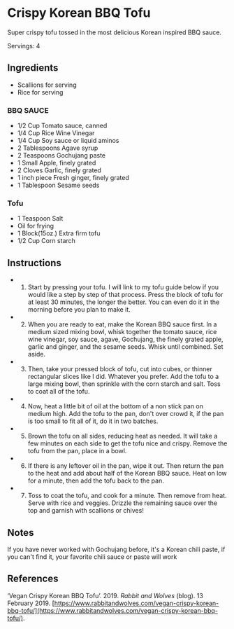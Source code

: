 # Crispy Korean BBQ Tofu

Super crispy tofu tossed in the most delicious Korean inspired BBQ sauce.

Servings: 4

## Ingredients

- Scallions for serving
- Rice for serving

### BBQ SAUCE

- 1/2 Cup Tomato sauce, canned
- 1/4 Cup Rice Wine Vinegar
- 1/4 Cup Soy sauce or liquid aminos
- 2 Tablespoons Agave syrup
- 2 Teaspoons Gochujang paste
- 1 Small Apple, finely grated
- 2 Cloves Garlic, finely grated
- 1 inch piece Fresh ginger, finely grated
- 1 Tablespoon Sesame seeds

### Tofu

- 1 Teaspoon Salt
- Oil for frying
- 1 Block(15oz.) Extra firm tofu
- 1/2 Cup Corn starch

## Instructions

- 1. Start by pressing your tofu. I will link to my tofu guide below if you would like a step by step of that process. Press the block of tofu for at least 30 minutes, the longer the better. You can even do it in the morning before you plan to make it.
- 2. When you are ready to eat, make the Korean BBQ sauce first. In a medium sized mixing bowl, whisk together the tomato sauce, rice wine vinegar, soy sauce, agave, Gochujang, the finely grated apple, garlic and ginger, and the sesame seeds. Whisk until combined. Set aside.
- 3. Then, take your pressed block of tofu, cut into cubes, or thinner rectangular slices like I did. Whatever you prefer. Add the tofu to a large mixing bowl, then sprinkle with the corn starch and salt. Toss to coat all of the tofu.
- 4. Now, heat a little bit of oil at the bottom of a non stick pan on medium high. Add the tofu to the pan, don't over crowd it, if the pan is too small to fit all of it, do it in two batches.
- 5. Brown the tofu on all sides, reducing heat as needed. It will take a few minutes on each side to get the tofu nice and crispy. Remove the tofu from the pan, place in a bowl.
- 6. If there is any leftover oil in the pan, wipe it out. Then return the pan to the heat and add about half of the Korean BBQ sauce. Heat on low for a minute, then add the tofu back to the pan.
- 7. Toss to coat the tofu, and cook for a minute. Then remove from heat. Serve with rice and veggies. Drizzle the remaining sauce over the top and garnish with scallions or chives!

## Notes

If you have never worked with Gochujang before, it's a Korean chili paste, if you can't find it, your favorite chili sauce or paste will work

## References

‘Vegan Crispy Korean BBQ Tofu’. 2019. _Rabbit and Wolves_ (blog). 13 February 2019. [https://www.rabbitandwolves.com/vegan-crispy-korean-bbq-tofu/](https://www.rabbitandwolves.com/vegan-crispy-korean-bbq-tofu/).
